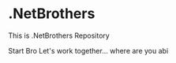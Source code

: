 # .NetBrothers
This is  .NetBrothers Repository

Start Bro
Let's work together...
where are you abi
